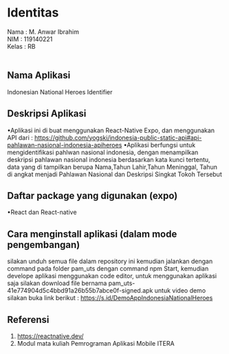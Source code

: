 # Identitas

Nama : M. Anwar Ibrahim <br>
NIM : 119140221 <br>
Kelas : RB <br><br>

## Nama Aplikasi

Indonesian National Heroes Identifier

## Deskripsi Aplikasi

•Aplikasi ini di buat menggunakan React-Native Expo, dan menggunakan API dari : https://github.com/yogski/indonesia-public-static-api#api-pahlawan-nasional-indonesia-apiheroes
•Aplikasi berfungsi untuk mengidentifikasi pahlwan nasional indonesia, dengan menampilkan deskripsi pahlawan nasional indonesia berdasarkan kata kunci tertentu, data yang di tampilkan berupa Nama,Tahun Lahir,Tahun Meninggal, Tahun di angkat menjadi Pahlawan Nasional dan Deskripsi Singkat Tokoh Tersebut

## Daftar package yang digunakan (expo)

•React dan React-native


## Cara menginstall aplikasi (dalam mode pengembangan)

silakan unduh semua file dalam repository ini kemudian jalankan dengan command pada folder pam_uts dengan command npm Start, kemudian develope aplikasi menggunakan code editor, untuk menggunakan aplikasi saja silakan download file bernama  pam_uts-41e774904d5c4bbd91a26b55b7abce0f-signed.apk
untuk video demo silakan buka link berikut : https://s.id/DemoAppIndonesiaNationalHeroes

## Referensi

1. https://reactnative.dev/
2. Modul mata kuliah Pemrograman Aplikasi Mobile ITERA
